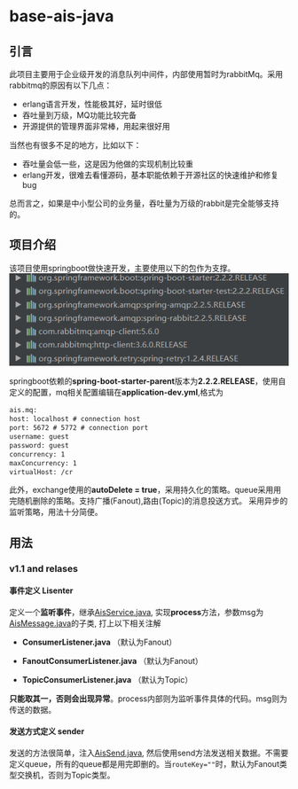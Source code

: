 # base-ais-java
## 引言
  此项目主要用于企业级开发的消息队列中间件，内部使用暂时为rabbitMq。采用rabbitmq的原因有以下几点：
  - erlang语言开发，性能极其好，延时很低
  - 吞吐量到万级，MQ功能比较完备  
  - 开源提供的管理界面非常棒，用起来很好用  
  
  当然也有很多不足的地方，比如以下：
  - 吞吐量会低一些，这是因为他做的实现机制比较重
  - erlang开发，很难去看懂源码，基本职能依赖于开源社区的快速维护和修复bug  
  
  总而言之，如果是中小型公司的业务量，吞吐量为万级的rabbit是完全能够支持的。  
## 项目介绍
  该项目使用springboot做快速开发，主要使用以下的包作为支撑。  
  ![mavenBarImage](https://github.com/chatroomGroup/base-ais-java/blob/v1.1/images/maven_jars.jpg)  
  
  springboot依赖的**spring-boot-starter-parent**版本为**2.2.2.RELEASE**，使用自定义的配置，mq相关配置编辑在**application-dev.yml**,格式为  
  ```
ais.mq:
  host: localhost # connection host
  port: 5672 # 5772 # connection port
  username: guest
  password: guest
  concurrency: 1
  maxConcurrency: 1
  virtualHost: /cr
  ``` 
  此外，exchange使用的**autoDelete = true**，采用持久化的策略。queue采用用完随机删除的策略。支持广播(Fanout),路由(Topic)的消息投送方式。
  采用异步的监听策略，用法十分简便。
## 用法
  ### v1.1 and relases
   #### 事件定义 Lisenter  
   定义一个**监听事件**，继承[AisService.java](https://github.com/chatroomGroup/base-ais-java/blob/v1.1/src/main/java/com/cai/ais/AisService.java),
   实现**process**方法，参数msg为[AisMessage.java](https://github.com/chatroomGroup/base-ais-java/blob/v1.1/src/main/java/com/cai/ais/AisMessage.java)的子类,
   打上以下相关注解  
   - **ConsumerListener.java** （默认为Fanout）  
   
   - **FanoutConsumerListener.java** （默认为Fanout）  
   
   - **TopicConsumerListener.java** （默认为Topic）    
   
   **只能取其一，否则会出现异常**。process内部则为监听事件具体的代码。msg则为传送的数据。  
   #### 发送方式定义 sender  
   发送的方法很简单，注入[AisSend.java](https://github.com/chatroomGroup/base-ais-java/blob/v1.1/src/main/java/com/cai/ais/core/send/AisSend.java),
   然后使用send方法发送相关数据。不需要定义queue，所有的queue都是用完即删的。当`routeKey=""`时，默认为Fanout类型交换机，否则为Topic类型。
  
